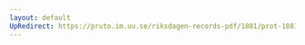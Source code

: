```yaml
---
layout: default
UpRedirect: https://pruto.im.uu.se/riksdagen-records-pdf/1881/prot-1881--ak--040/prot-1881--ak--040_007.pdf
---
```

